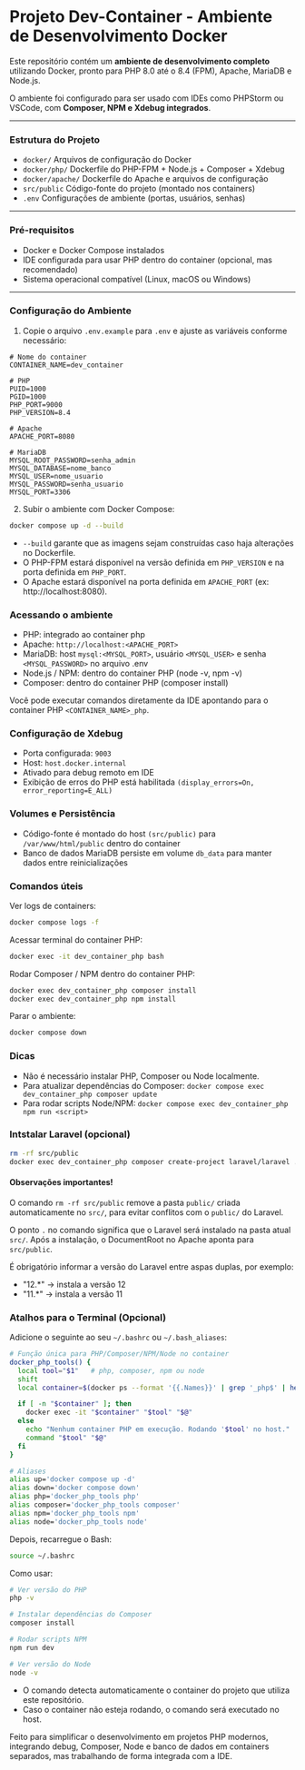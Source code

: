 # Projeto Dev-Container - Ambiente de Desenvolvimento Docker

Este repositório contém um **ambiente de desenvolvimento completo** utilizando Docker, pronto para PHP 8.0 até o 8.4 (FPM), Apache, MariaDB e Node.js.  

O ambiente foi configurado para ser usado com IDEs como PHPStorm ou VSCode, com **Composer, NPM e Xdebug integrados**.

---

### Estrutura do Projeto

- `docker/` Arquivos de configuração do Docker
- `docker/php/` Dockerfile do PHP-FPM + Node.js + Composer + Xdebug
- `docker/apache/` Dockerfile do Apache e arquivos de configuração
- `src/public` Código-fonte do projeto (montado nos containers)
- `.env` Configurações de ambiente (portas, usuários, senhas)
---

### Pré-requisitos

- Docker e Docker Compose instalados
- IDE configurada para usar PHP dentro do container (opcional, mas recomendado)
- Sistema operacional compatível (Linux, macOS ou Windows)

---

### Configuração do Ambiente

1. Copie o arquivo `.env.example` para `.env` e ajuste as variáveis conforme necessário:

```dotenv
# Nome do container
CONTAINER_NAME=dev_container

# PHP
PUID=1000
PGID=1000
PHP_PORT=9000
PHP_VERSION=8.4

# Apache
APACHE_PORT=8080

# MariaDB
MYSQL_ROOT_PASSWORD=senha_admin
MYSQL_DATABASE=nome_banco
MYSQL_USER=nome_usuario
MYSQL_PASSWORD=senha_usuario
MYSQL_PORT=3306
```
2. Subir o ambiente com Docker Compose:

```bash
docker compose up -d --build
```
- `--build` garante que as imagens sejam construídas caso haja alterações no Dockerfile.
- O PHP-FPM estará disponível na versão definida em `PHP_VERSION` e na porta definida em `PHP_PORT`.
- O Apache estará disponível na porta definida em `APACHE_PORT` (ex: http://localhost:8080).

### Acessando o ambiente

- PHP: integrado ao container php
- Apache: `http://localhost:<APACHE_PORT>`
- MariaDB: host `mysql:<MYSQL_PORT>`, usuário `<MYSQL_USER>` e senha `<MYSQL_PASSWORD>` no arquivo .env
- Node.js / NPM: dentro do container PHP (node -v, npm -v)
- Composer: dentro do container PHP (composer install)

Você pode executar comandos diretamente da IDE apontando para o container PHP `<CONTAINER_NAME>_php`.

### Configuração de Xdebug

- Porta configurada: `9003`
- Host: `host.docker.internal`
- Ativado para debug remoto em IDE
- Exibição de erros do PHP está habilitada `(display_errors=On, error_reporting=E_ALL)`

### Volumes e Persistência

- Código-fonte é montado do host `(src/public)` para `/var/www/html/public` dentro do container
- Banco de dados MariaDB persiste em volume `db_data` para manter dados entre reinicializações

### Comandos úteis

Ver logs de containers:
```bash
docker compose logs -f
```

Acessar terminal do container PHP:
```bash
docker exec -it dev_container_php bash
```

Rodar Composer / NPM dentro do container PHP:
```bash
docker exec dev_container_php composer install
docker exec dev_container_php npm install
```

Parar o ambiente:
```bash
docker compose down
```

### Dicas

- Não é necessário instalar PHP, Composer ou Node localmente.
- Para atualizar dependências do Composer: `docker compose exec dev_container_php composer update`
- Para rodar scripts Node/NPM: `docker compose exec dev_container_php npm run <script>`

### Intstalar Laravel (opcional)

```bash
rm -rf src/public
docker exec dev_container_php composer create-project laravel/laravel . "12.*"
```

#### Observações importantes!

O comando `rm -rf src/public` remove a pasta `public/` criada automaticamente no `src/`, para evitar conflitos com o `public/` do Laravel.

O ponto `.` no comando significa que o Laravel será instalado na pasta atual `src/`.
Após a instalação, o DocumentRoot no Apache aponta para `src/public`.

É obrigatório informar a versão do Laravel entre aspas duplas, por exemplo:

- "12.*" → instala a versão 12
- "11.*" → instala a versão 11

### Atalhos para o Terminal (Opcional)

Adicione o seguinte ao seu `~/.bashrc` ou `~/.bash_aliases`:

```bash
# Função única para PHP/Composer/NPM/Node no container
docker_php_tools() {
  local tool="$1"   # php, composer, npm ou node
  shift
  local container=$(docker ps --format '{{.Names}}' | grep '_php$' | head -n 1)

  if [ -n "$container" ]; then
    docker exec -it "$container" "$tool" "$@"
  else
    echo "Nenhum container PHP em execução. Rodando '$tool' no host."
    command "$tool" "$@"
  fi
}

# Aliases
alias up='docker compose up -d'
alias down='docker compose down'
alias php='docker_php_tools php'
alias composer='docker_php_tools composer'
alias npm='docker_php_tools npm'
alias node='docker_php_tools node'
```
Depois, recarregue o Bash:
```bash
source ~/.bashrc
```
Como usar:
```bash
# Ver versão do PHP
php -v

# Instalar dependências do Composer
composer install

# Rodar scripts NPM
npm run dev

# Ver versão do Node
node -v
```
- O comando detecta automaticamente o container do projeto que utiliza este repositório.
- Caso o container não esteja rodando, o comando será executado no host.

Feito para simplificar o desenvolvimento em projetos PHP modernos, integrando debug, Composer, Node e banco de dados em containers separados, mas trabalhando de forma integrada com a IDE.
